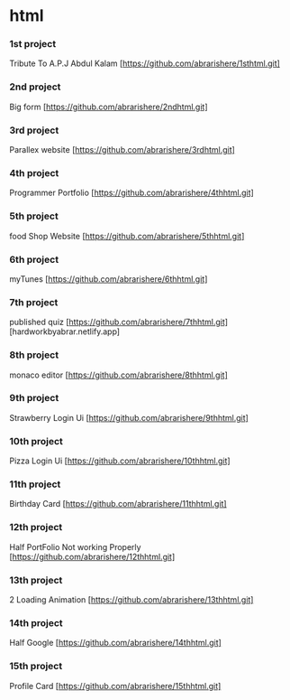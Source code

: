 # html
### 1st project
 Tribute To A.P.J Abdul Kalam
 [https://github.com/abrarishere/1sthtml.git]
 ### 2nd project
 Big form
 [https://github.com/abrarishere/2ndhtml.git]
 ### 3rd project
Parallex website
 [https://github.com/abrarishere/3rdhtml.git]
 ### 4th project
Programmer Portfolio
 [https://github.com/abrarishere/4thhtml.git]
 ### 5th project
 food Shop Website
 [https://github.com/abrarishere/5thhtml.git]
 ### 6th project
 myTunes
 [https://github.com/abrarishere/6thhtml.git]
 ### 7th project
 published quiz 
 [https://github.com/abrarishere/7thhtml.git]
 [hardworkbyabrar.netlify.app]
 ### 8th project
 monaco editor
 [https://github.com/abrarishere/8thhtml.git]
 ### 9th project
 Strawberry Login Ui
 [https://github.com/abrarishere/9thhtml.git]
 ### 10th project
 Pizza Login Ui
 [https://github.com/abrarishere/10thhtml.git]
 ### 11th project
 Birthday Card
 [https://github.com/abrarishere/11thhtml.git]
 ### 12th project
 Half PortFolio Not working Properly
 [https://github.com/abrarishere/12thhtml.git]
 ### 13th project
 2 Loading Animation
 [https://github.com/abrarishere/13thhtml.git]
 ### 14th project
 Half Google
 [https://github.com/abrarishere/14thhtml.git]
 ### 15th project
 Profile Card
 [https://github.com/abrarishere/15thhtml.git]
 
